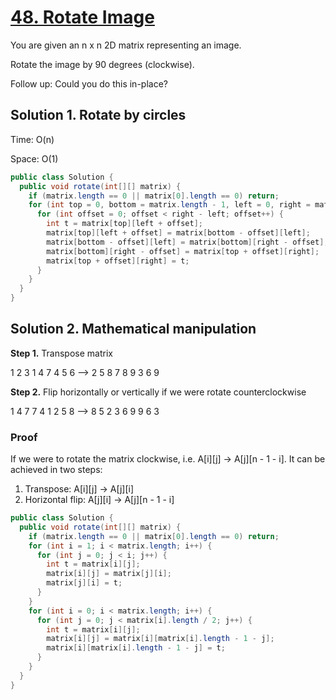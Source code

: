# [48. Rotate Image](https://leetcode.com/problems/rotate-image/)

You are given an n x n 2D matrix representing an image.

Rotate the image by 90 degrees (clockwise).

Follow up:
Could you do this in-place?

## Solution 1. Rotate by circles

Time: O(n)

Space: O(1) 

```java
public class Solution {
  public void rotate(int[][] matrix) {
    if (matrix.length == 0 || matrix[0].length == 0) return;
    for (int top = 0, bottom = matrix.length - 1, left = 0, right = matrix[0].length - 1; top < bottom && left < right; top++, bottom--, left++, right--) {
      for (int offset = 0; offset < right - left; offset++) {
        int t = matrix[top][left + offset];
        matrix[top][left + offset] = matrix[bottom - offset][left];
        matrix[bottom - offset][left] = matrix[bottom][right - offset];
        matrix[bottom][right - offset] = matrix[top + offset][right];
        matrix[top + offset][right] = t;
      }
    }
  }
}
```

## Solution 2. Mathematical manipulation

**Step 1.** Transpose matrix

1 2 3        1 4 7
4 5 6   -->  2 5 8 
7 8 9        3 6 9

**Step 2.** Flip horizontally or vertically if we were rotate counterclockwise

1 4 7        7 4 1
2 5 8   -->  8 5 2
3 6 9        9 6 3

### Proof

If we were to rotate the matrix clockwise, i.e. A[i][j] -> A[j][n - 1 - i]. It can be achieved in two steps:

1. Transpose: A[i][j] -> A[j][i]
2. Horizontal flip: A[j][i] -> A[j][n - 1 - i]

```java
public class Solution {
  public void rotate(int[][] matrix) {
    if (matrix.length == 0 || matrix[0].length == 0) return;
    for (int i = 1; i < matrix.length; i++) {
      for (int j = 0; j < i; j++) {
        int t = matrix[i][j];
        matrix[i][j] = matrix[j][i];
        matrix[j][i] = t;
      }
    }
    for (int i = 0; i < matrix.length; i++) {
      for (int j = 0; j < matrix[i].length / 2; j++) {
        int t = matrix[i][j];
        matrix[i][j] = matrix[i][matrix[i].length - 1 - j];
        matrix[i][matrix[i].length - 1 - j] = t;
      }
    }
  }
}
```
